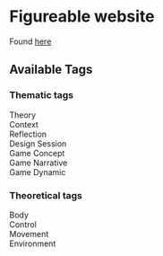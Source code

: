 # Figureable website

Found [here](https://figureable.netlify.com/)

## Available Tags

### Thematic tags

Theory  
Context  
Reflection  
Design Session  
Game Concept  
Game Narrative  
Game Dynamic

### Theoretical tags

Body  
Control  
Movement  
Environment
